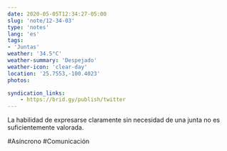 ```yaml
---
date: 2020-05-05T12:34:27-05:00
slug: 'note/12-34-03'
type: 'notes'
lang: 'es'
tags:
- 'Juntas'
weather: '34.5°C'
weather-summary: 'Despejado'
weather-icon: 'clear-day'
location: '25.7553,-100.4023'
photos:

syndication_links:
    - https://brid.gy/publish/twitter
---
```

La habilidad de expresarse claramente sin necesidad de una junta no es suficientemente valorada.

#Asíncrono #Comunicación 